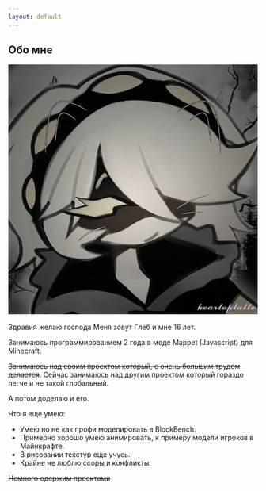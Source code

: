 ```yaml
---
layout: default
---
```


## Обо мне

<img class="profile-picture" src="glebun08.jpg">

Здравия желаю господа
Меня зовут Глеб и мне 16 лет.

Занимаюсь программированием 2 года в моде Mappet (Javascript) для Minecraft.

~~Занимаюсь над своим проектом который, с очень большим трудом делается~~.
Сейчас занимаюсь над другим проектом который гораздо легче и не такой глобальный.

А потом доделаю и его.

Что я еще умею:
* Умею но не как профи моделировать в BlockBench.
* Примерно хорошо умею анимировать, к примеру модели игроков в Майнкрафте.
* В рисовании текстур еще учусь.
* Крайне не люблю ссоры и конфликты.

~~Немного одержим проектами~~

